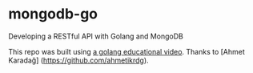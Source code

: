 # mongodb-go
Developing a RESTful API with Golang and MongoDB

This repo was built using [a golang educational video](https://youtu.be/vDrSxxLXLcM). Thanks to [Ahmet Karadağ] (https://github.com/ahmetikrdg).
